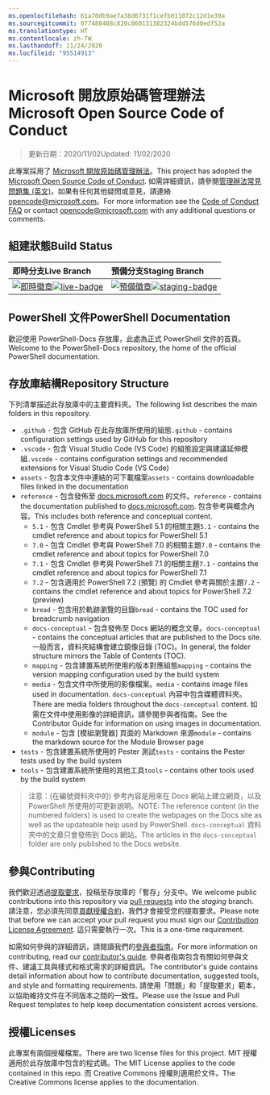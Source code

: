 ```yaml
---
ms.openlocfilehash: 61a70db9ae7a38d6731f1cefb011072c12d1e39a
ms.sourcegitcommit: 077488408c820c860131382324bdd576d0edf52a
ms.translationtype: HT
ms.contentlocale: zh-TW
ms.lasthandoff: 11/24/2020
ms.locfileid: "95514913"
---
```

# <a name="microsoft-open-source-code-of-conduct"></a><span data-ttu-id="520af-101">Microsoft 開放原始碼管理辦法</span><span class="sxs-lookup"><span data-stu-id="520af-101">Microsoft Open Source Code of Conduct</span></span>

> <span data-ttu-id="520af-102">更新日期：2020/11/02</span><span class="sxs-lookup"><span data-stu-id="520af-102">Updated: 11/02/2020</span></span>

<span data-ttu-id="520af-103">此專案採用了 [Microsoft 開放原始碼管理辦法](https://opensource.microsoft.com/codeofconduct/)。</span><span class="sxs-lookup"><span data-stu-id="520af-103">This project has adopted the [Microsoft Open Source Code of Conduct](https://opensource.microsoft.com/codeofconduct/).</span></span> <span data-ttu-id="520af-104">如需詳細資訊，請參閱[管理辦法常見問題集 (英文)](https://opensource.microsoft.com/codeofconduct/faq/)。如果有任何其他疑問或意見，請連絡 [opencode@microsoft.com](mailto:opencode@microsoft.com)。</span><span class="sxs-lookup"><span data-stu-id="520af-104">For more information see the [Code of Conduct FAQ](https://opensource.microsoft.com/codeofconduct/faq/) or contact [opencode@microsoft.com](mailto:opencode@microsoft.com) with any additional questions or comments.</span></span>

[即時徽章]: https://powershell.visualstudio.com/PowerShell-Docs/_apis/build/status/PowerShell-Docs-CI?branchName=live
[live-badge]: https://powershell.visualstudio.com/PowerShell-Docs/_apis/build/status/PowerShell-Docs-CI?branchName=live
[預備徽章]: https://powershell.visualstudio.com/PowerShell-Docs/_apis/build/status/PowerShell-Docs-CI?branchName=staging
[staging-badge]: https://powershell.visualstudio.com/PowerShell-Docs/_apis/build/status/PowerShell-Docs-CI?branchName=staging

## <a name="build-status"></a><span data-ttu-id="520af-107">組建狀態</span><span class="sxs-lookup"><span data-stu-id="520af-107">Build Status</span></span>

|          <span data-ttu-id="520af-108">即時分支</span><span class="sxs-lookup"><span data-stu-id="520af-108">Live Branch</span></span>          |           <span data-ttu-id="520af-109">預備分支</span><span class="sxs-lookup"><span data-stu-id="520af-109">Staging Branch</span></span>            |
| :---------------------------- | :---------------------------------- |
| <span data-ttu-id="520af-110">[![即時徽章][]][即時徽章]</span><span class="sxs-lookup"><span data-stu-id="520af-110">[![live-badge][]][live-badge]</span></span> | <span data-ttu-id="520af-111">[![預備徽章][]][預備徽章]</span><span class="sxs-lookup"><span data-stu-id="520af-111">[![staging-badge][]][staging-badge]</span></span> |

## <a name="powershell-documentation"></a><span data-ttu-id="520af-112">PowerShell 文件</span><span class="sxs-lookup"><span data-stu-id="520af-112">PowerShell Documentation</span></span>

<span data-ttu-id="520af-113">歡迎使用 PowerShell-Docs 存放庫，此處為正式 PowerShell 文件的首頁。</span><span class="sxs-lookup"><span data-stu-id="520af-113">Welcome to the PowerShell-Docs repository, the home of the official PowerShell documentation.</span></span>

## <a name="repository-structure"></a><span data-ttu-id="520af-114">存放庫結構</span><span class="sxs-lookup"><span data-stu-id="520af-114">Repository Structure</span></span>

<span data-ttu-id="520af-115">下列清單描述此存放庫中的主要資料夾。</span><span class="sxs-lookup"><span data-stu-id="520af-115">The following list describes the main folders in this repository.</span></span>

- <span data-ttu-id="520af-116">`.github` - 包含 GitHub 在此存放庫所使用的組態</span><span class="sxs-lookup"><span data-stu-id="520af-116">`.github` - contains configuration settings used by GitHub for this repository</span></span>
- <span data-ttu-id="520af-117">`.vscode` - 包含 Visual Studio Code (VS Code) 的組態設定與建議延伸模組</span><span class="sxs-lookup"><span data-stu-id="520af-117">`.vscode` - contains configuration settings and recommended extensions for Visual Studio Code (VS Code)</span></span>
- <span data-ttu-id="520af-118">`assets` - 包含本文件中連結的可下載檔案</span><span class="sxs-lookup"><span data-stu-id="520af-118">`assets` - contains downloadable files linked in the documentation</span></span>
- <span data-ttu-id="520af-119">`reference` - 包含發佈至 [docs.microsoft.com]([https://docs.microsoft.com/powershell/scripting/) 的文件。</span><span class="sxs-lookup"><span data-stu-id="520af-119">`reference` - contains the documentation published to [docs.microsoft.com]([https://docs.microsoft.com/powershell/scripting/).</span></span> <span data-ttu-id="520af-120">包含參考與概念內容。</span><span class="sxs-lookup"><span data-stu-id="520af-120">This includes both reference and conceptual content.</span></span>
  - <span data-ttu-id="520af-121">`5.1` - 包含 Cmdlet 參考與 PowerShell 5.1 的相關主題</span><span class="sxs-lookup"><span data-stu-id="520af-121">`5.1` - contains the cmdlet reference and about topics for PowerShell 5.1</span></span>
  - <span data-ttu-id="520af-122">`7.0` - 包含 Cmdlet 參考與 PowerShell 7.0 的相關主題</span><span class="sxs-lookup"><span data-stu-id="520af-122">`7.0` - contains the cmdlet reference and about topics for PowerShell 7.0</span></span>
  - <span data-ttu-id="520af-123">`7.1` - 包含 Cmdlet 參考與 PowerShell 7.1 的相關主題</span><span class="sxs-lookup"><span data-stu-id="520af-123">`7.1` - contains the cmdlet reference and about topics for PowerShell 7.1</span></span>
  - <span data-ttu-id="520af-124">`7.2` - 包含適用於 PowerShell 7.2 (預覽) 的 Cmdlet 參考與關於主題</span><span class="sxs-lookup"><span data-stu-id="520af-124">`7.2` - contains the cmdlet reference and about topics for PowerShell 7.2 (preview)</span></span>
  - <span data-ttu-id="520af-125">`bread` - 包含用於軌跡瀏覽的目錄</span><span class="sxs-lookup"><span data-stu-id="520af-125">`bread` - contains the TOC used for breadcrumb navigation</span></span>
  - <span data-ttu-id="520af-126">`docs-conceptual` - 包含發佈至 Docs 網站的概念文章。</span><span class="sxs-lookup"><span data-stu-id="520af-126">`docs-conceptual` - contains the conceptual articles that are published to the Docs site.</span></span> <span data-ttu-id="520af-127">一般而言，資料夾結構會建立鏡像目錄 (TOC)。</span><span class="sxs-lookup"><span data-stu-id="520af-127">In general, the folder structure mirrors the Table of Contents (TOC).</span></span>
  - <span data-ttu-id="520af-128">`mapping` - 包含建置系統所使用的版本對應組態</span><span class="sxs-lookup"><span data-stu-id="520af-128">`mapping` - contains the version mapping configuration used by the build system</span></span>
  - <span data-ttu-id="520af-129">`media` - 包含文件中所使用的影像檔案。</span><span class="sxs-lookup"><span data-stu-id="520af-129">`media` - contains image files used in documentation.</span></span> <span data-ttu-id="520af-130">`docs-conceptual` 內容中包含媒體資料夾。</span><span class="sxs-lookup"><span data-stu-id="520af-130">There are media folders throughout the `docs-conceptual` content.</span></span> <span data-ttu-id="520af-131">如需在文件中使用影像的詳細資訊，請參閱參與者指南。</span><span class="sxs-lookup"><span data-stu-id="520af-131">See the Contributor Guide for information on using images in documentation.</span></span>
  - <span data-ttu-id="520af-132">`module` - 包含 [模組瀏覽器] 頁面的 Markdown 來源</span><span class="sxs-lookup"><span data-stu-id="520af-132">`module` - contains the markdown source for the Module Browser page</span></span>
- <span data-ttu-id="520af-133">`tests` - 包含建置系統所使用的 Pester 測試</span><span class="sxs-lookup"><span data-stu-id="520af-133">`tests` - contains the Pester tests used by the build system</span></span>
- <span data-ttu-id="520af-134">`tools` - 包含建置系統所使用的其他工具</span><span class="sxs-lookup"><span data-stu-id="520af-134">`tools` - contains other tools used by the build system</span></span>

> <span data-ttu-id="520af-135">注意：(在編號資料夾中的) 參考內容是用來在 Docs 網站上建立網頁，以及 PowerShell 所使用的可更新說明。</span><span class="sxs-lookup"><span data-stu-id="520af-135">NOTE: The reference content (in the numbered folders) is used to create the webpages on the Docs site as well as the updateable help used by PowerShell.</span></span>
> <span data-ttu-id="520af-136">`docs-conceptual` 資料夾中的文章只會發佈到 Docs 網站。</span><span class="sxs-lookup"><span data-stu-id="520af-136">The articles in the `docs-conceptual` folder are only published to the Docs website.</span></span>

## <a name="contributing"></a><span data-ttu-id="520af-137">參與</span><span class="sxs-lookup"><span data-stu-id="520af-137">Contributing</span></span>

<span data-ttu-id="520af-138">我們歡迎透過[提取要求](https://help.github.com/articles/using-pull-requests/)，投稿至存放庫的「暫存」分支中。</span><span class="sxs-lookup"><span data-stu-id="520af-138">We welcome public contributions into this repository via [pull requests](https://help.github.com/articles/using-pull-requests/) into the _staging_ branch.</span></span>
<span data-ttu-id="520af-139">請注意，您必須先同意[貢獻授權合約](https://cla.microsoft.com/)，我們才會接受您的提取要求。</span><span class="sxs-lookup"><span data-stu-id="520af-139">Please note that before we can accept your pull request you must sign our [Contribution License Agreement](https://cla.microsoft.com/).</span></span> <span data-ttu-id="520af-140">這只需要執行一次。</span><span class="sxs-lookup"><span data-stu-id="520af-140">This is a one-time requirement.</span></span>

<span data-ttu-id="520af-141">如需如何參與的詳細資訊，請閱讀我們的[參與者指南](https://aka.ms/PSDocsContributor)。</span><span class="sxs-lookup"><span data-stu-id="520af-141">For more information on contributing, read our [contributor's guide](https://aka.ms/PSDocsContributor).</span></span> <span data-ttu-id="520af-142">參與者指南包含有關如何參與文件、建議工具與樣式和格式需求的詳細資訊。</span><span class="sxs-lookup"><span data-stu-id="520af-142">The contributor's guide contains detail information about how to contribute documentation, suggested tools, and style and formatting requirements.</span></span> <span data-ttu-id="520af-143">請使用「問題」和「提取要求」範本，以協助維持文件在不同版本之間的一致性。</span><span class="sxs-lookup"><span data-stu-id="520af-143">Please use the Issue and Pull Request templates to help keep documentation consistent across versions.</span></span>

## <a name="licenses"></a><span data-ttu-id="520af-144">授權</span><span class="sxs-lookup"><span data-stu-id="520af-144">Licenses</span></span>

<span data-ttu-id="520af-145">此專案有兩個授權檔案。</span><span class="sxs-lookup"><span data-stu-id="520af-145">There are two license files for this project.</span></span> <span data-ttu-id="520af-146">MIT 授權適用於此存放庫中包含的程式碼。</span><span class="sxs-lookup"><span data-stu-id="520af-146">The MIT License applies to the code contained in this repo.</span></span> <span data-ttu-id="520af-147">而 Creative Commons 授權則適用於文件。</span><span class="sxs-lookup"><span data-stu-id="520af-147">The Creative Commons license applies to the documentation.</span></span>
